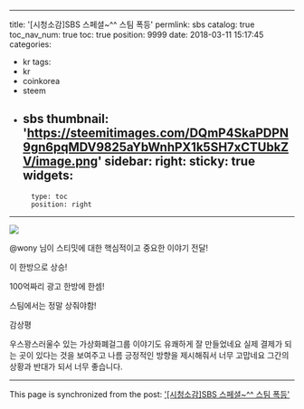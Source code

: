 
---
title: '[시청소감]SBS 스페셜~^^ 스팀 폭등'
permlink: sbs
catalog: true
toc_nav_num: true
toc: true
position: 9999
date: 2018-03-11 15:17:45
categories:
- kr
tags:
- kr
- coinkorea
- steem
- sbs
thumbnail: 'https://steemitimages.com/DQmP4SkaPDPN9gn6pqMDV9825aYbWnhPX1k5SH7xCTUbkZV/image.png'
sidebar:
    right:
        sticky: true
widgets:
    -
        type: toc
        position: right
---


![](https://steemitimages.com/DQmP4SkaPDPN9gn6pqMDV9825aYbWnhPX1k5SH7xCTUbkZV/image.png)

@wony 님이 스티밋에 대한 핵심적이고 중요한 이야기 전달!

이 한방으로 상승! 

100억짜리 광고 한방에 한셈! 

 스팀에서는 정말 상줘야함!


감상평

 우스꽝스러울수 있는 가상화폐걸그룹 이야기도 유쾌하게 잘 만들었네요
 실제 결제가 되는 곳이 있다는 것을 보여주고 나름 긍정적인 방향을 제시해줘서 너무 고맙네요
 그간의 상황과 반대가 되서 너무 좋습니다.

- - -

This page is synchronized from the post: ['[시청소감]SBS 스페셜~^^ 스팀 폭등'](https://steemit.com/@virus707/sbs)
